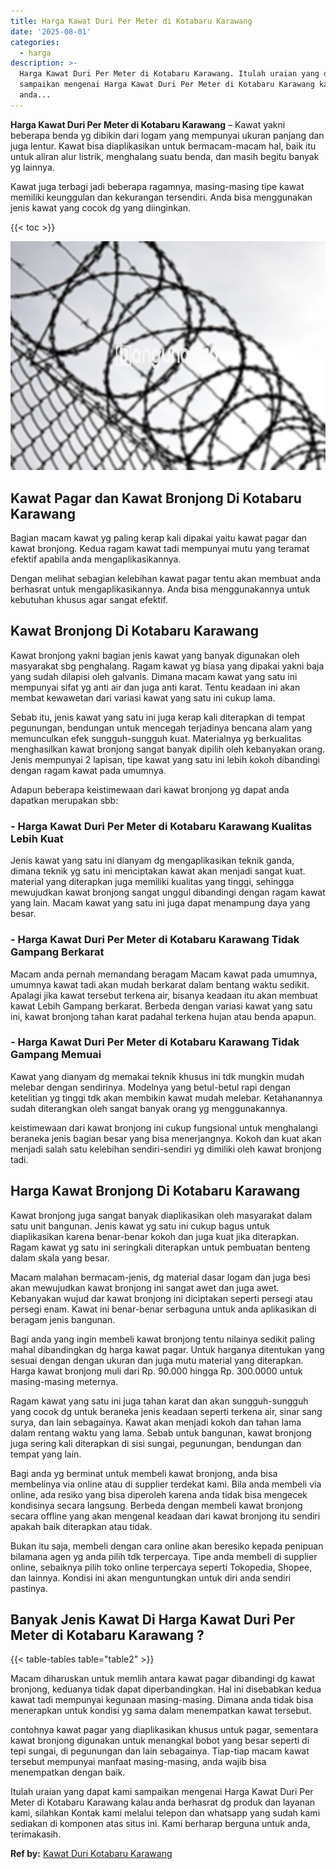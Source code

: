```yaml
---
title: Harga Kawat Duri Per Meter di Kotabaru Karawang
date: '2025-08-01'
categories:
  - harga
description: >-
  Harga Kawat Duri Per Meter di Kotabaru Karawang. Itulah uraian yang dapat kami
  sampaikan mengenai Harga Kawat Duri Per Meter di Kotabaru Karawang kalau
  anda...
---
```


**Harga Kawat Duri Per Meter di Kotabaru Karawang** – Kawat yakni beberapa benda yg dibikin dari logam yang mempunyai ukuran panjang dan juga lentur. Kawat bisa diaplikasikan untuk bermacam-macam hal, baik itu untuk aliran alur listrik, menghalang suatu benda, dan masih begitu banyak yg lainnya.

Kawat juga terbagi jadi beberapa ragamnya, masing-masing tipe kawat memiliki keunggulan dan kekurangan tersendiri. Anda bisa menggunakan jenis kawat yang cocok dg yang diinginkan.

{{< toc >}}

![Harga Kawat Duri Per Meter di Kotabaru Karawang](/images/jual-kawat-murah39.png)

## Kawat Pagar dan Kawat Bronjong Di Kotabaru Karawang

Bagian macam kawat yg paling kerap kali dipakai yaitu kawat pagar dan kawat bronjong. Kedua ragam kawat tadi mempunyai mutu yang teramat efektif apabila anda mengaplikasikannya.

Dengan melihat sebagian kelebihan kawat pagar tentu akan membuat anda berhasrat untuk mengaplikasikannya. Anda bisa menggunakannya untuk kebutuhan khusus agar sangat efektif.

## Kawat Bronjong Di Kotabaru Karawang

Kawat bronjong yakni bagian jenis kawat yang banyak digunakan oleh masyarakat sbg penghalang. Ragam kawat yg biasa yang dipakai yakni baja yang sudah dilapisi oleh galvanis. Dimana macam kawat yang satu ini mempunyai sifat yg anti air dan juga anti karat. Tentu keadaan ini akan membat kewawetan dari variasi kawat yang satu ini cukup lama.

Sebab itu, jenis kawat yang satu ini juga kerap kali diterapkan di tempat pegunungan, bendungan untuk mencegah terjadinya bencana alam yang memunculkan efek sungguh-sungguh kuat. Materialnya yg berkualitas menghasilkan kawat bronjong sangat banyak dipilih oleh kebanyakan orang. Jenis mempunyai 2 lapisan, tipe kawat yang satu ini lebih kokoh dibandingi dengan ragam kawat pada umumnya.

Adapun beberapa keistimewaan dari kawat bronjong yg dapat anda dapatkan merupakan sbb:

### \- Harga Kawat Duri Per Meter di Kotabaru Karawang Kualitas Lebih Kuat

Jenis kawat yang satu ini dianyam dg mengaplikasikan teknik ganda, dimana teknik yg satu ini menciptakan kawat akan menjadi sangat kuat. material yang diterapkan juga memiliki kualitas yang tinggi, sehingga mewujudkan kawat bronjong sangat unggul dibandingi dengan ragam kawat yang lain. Macam kawat yang satu ini juga dapat menampung daya yang besar.

### \- Harga Kawat Duri Per Meter di Kotabaru Karawang Tidak Gampang Berkarat

Macam anda pernah memandang beragam Macam kawat pada umumnya, umumnya kawat tadi akan mudah berkarat dalam bentang waktu sedikit. Apalagi jika kawat tersebut terkena air, bisanya keadaan itu akan membuat kawat Lebih Gampang berkarat. Berbeda dengan variasi kawat yang satu ini, kawat bronjong tahan karat padahal terkena hujan atau benda apapun.

### \- Harga Kawat Duri Per Meter di Kotabaru Karawang Tidak Gampang Memuai

Kawat yang dianyam dg memakai teknik khusus ini tdk mungkin mudah melebar dengan sendirinya. Modelnya yang betul-betul rapi dengan ketelitian yg tinggi tdk akan membikin kawat mudah melebar. Ketahanannya sudah diterangkan oleh sangat banyak orang yg menggunakannya.

keistimewaan dari kawat bronjong ini cukup fungsional untuk menghalangi beraneka jenis bagian besar yang bisa menerjangnya. Kokoh dan kuat akan menjadi salah satu kelebihan sendiri-sendiri yg dimiliki oleh kawat bronjong tadi.

## Harga Kawat Bronjong Di Kotabaru Karawang

Kawat bronjong juga sangat banyak diaplikasikan oleh masyarakat dalam satu unit bangunan. Jenis kawat yg satu ini cukup bagus untuk diaplikasikan karena benar-benar kokoh dan juga kuat jika diterapkan. Ragam kawat yg satu ini seringkali diterapkan untuk pembuatan benteng dalam skala yang besar.

Macam malahan bermacam-jenis, dg material dasar logam dan juga besi akan mewujudkan kawat bronjong ini sangat awet dan juga awet. Kebanyakan wujud dar kawat bronjong ini diciptakan seperti persegi atau persegi enam. Kawat ini benar-benar serbaguna untuk anda aplikasikan di beragam jenis bangunan.

Bagi anda yang ingin membeli kawat bronjong tentu nilainya sedikit paling mahal dibandingkan dg harga kawat pagar. Untuk harganya ditentukan yang sesuai dengan dengan ukuran dan juga mutu material yang diterapkan. Harga kawat bronjong muli dari Rp. 90.000 hingga Rp. 300.0000 untuk masing-masing meternya.

Ragam kawat yang satu ini juga tahan karat dan akan sungguh-sungguh yang cocok dg untuk beraneka jenis keadaan seperti terkena air, sinar sang surya, dan lain sebagainya. Kawat akan menjadi kokoh dan tahan lama dalam rentang waktu yang lama. Sebab untuk bangunan, kawat bronjong juga sering kali diterapkan di sisi sungai, pegunungan, bendungan dan tempat yang lain.

Bagi anda yg berminat untuk membeli kawat bronjong, anda bisa membelinya via online atau di supplier terdekat kami. Bila anda membeli via online, ada resiko yang bisa diperoleh karena anda tidak bisa mengecek kondisinya secara langsung. Berbeda dengan membeli kawat bronjong secara offline yang akan mengenal keadaan dari kawat bronjong itu sendiri apakah baik diterapkan atau tidak.

Bukan itu saja, membeli dengan cara online akan beresiko kepada penipuan bilamana agen yg anda pilih tdk terpercaya. Tipe anda membeli di supplier online, sebaiknya pilih toko online terpercaya seperti Tokopedia, Shopee, dan lainnya. Kondisi ini akan menguntungkan untuk diri anda sendiri pastinya.

## Banyak Jenis Kawat Di Harga Kawat Duri Per Meter di Kotabaru Karawang ?

{{< table-tables table="table2" >}}

Macam diharuskan untuk memlih antara kawat pagar dibandingi dg kawat bronjong, keduanya tidak dapat diperbandingkan. Hal ini disebabkan kedua kawat tadi mempunyai kegunaan masing-masing. Dimana anda tidak bisa menerapkan untuk kondisi yg sama dalam menempatkan kawat tersebut.

contohnya kawat pagar yang diaplikasikan khusus untuk pagar, sementara kawat bronjong digunakan untuk menangkal bobot yang besar seperti di tepi sungai, di pegunungan dan lain sebagainya. Tiap-tiap macam kawat tersebut mempunyai manfaat masing-masing, anda wajib bisa menempatkan dengan baik.

Itulah uraian yang dapat kami sampaikan mengenai Harga Kawat Duri Per Meter di Kotabaru Karawang kalau anda berhasrat dg produk dan layanan kami, silahkan Kontak kami melalui telepon dan whatsapp yang sudah kami sediakan di komponen atas situs ini. Kami berharap berguna untuk anda, terimakasih.

**Ref by:** [Kawat Duri Kotabaru Karawang](https://id.wikipedia.org/wiki/Kawat)
